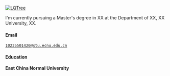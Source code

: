 [![LQTree](https://img.shields.io/badge/XX-github-blue?logo=github)](https://github.com/LQTree)

I'm currently pursuing a Master's degree in XX at the Department of XX, XX University, XX.

#### Email  
<code>10235501420@stu.ecnu.edu.cn</code>  

#### Education  
**East China Normal University**

<!-- #### Research Interests  
XX, XX, XX, XX. -->